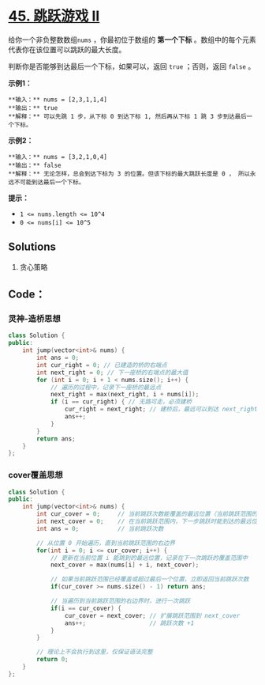 # [45. 跳跃游戏 II](https://leetcode.cn/problems/jump-game-ii/description/?envType=study-plan-v2&envId=top-100-liked)

给你一个非负整数数组`nums` ，你最初位于数组的 **第一个下标**  。数组中的每个元素代表你在该位置可以跳跃的最大长度。

判断你是否能够到达最后一个下标，如果可以，返回 `true` ；否则，返回 `false` 。

**示例1：** 

```
**输入：** nums = [2,3,1,1,4]
**输出：** true
**解释：** 可以先跳 1 步，从下标 0 到达下标 1, 然后再从下标 1 跳 3 步到达最后一个下标。
```

**示例2：** 

```
**输入：** nums = [3,2,1,0,4]
**输出：** false
**解释：** 无论怎样，总会到达下标为 3 的位置。但该下标的最大跳跃长度是 0 ， 所以永远不可能到达最后一个下标。
```

**提示：** 

- `1 <= nums.length <= 10^4`
- `0 <= nums[i] <= 10^5`

## Solutions

1. 贪心策略

## Code：

### 灵神-造桥思想

```c++
class Solution {
public:
    int jump(vector<int>& nums) {
        int ans = 0;
        int cur_right = 0; // 已建造的桥的右端点
        int next_right = 0; // 下一座桥的右端点的最大值
        for (int i = 0; i + 1 < nums.size(); i++) {
            // 遍历的过程中，记录下一座桥的最远点
            next_right = max(next_right, i + nums[i]);
            if (i == cur_right) { // 无路可走，必须建桥
                cur_right = next_right; // 建桥后，最远可以到达 next_right
                ans++;
            }
        }
        return ans;
    }
};
```

### cover覆盖思想

```c++
class Solution {
public:
    int jump(vector<int>& nums) {
        int cur_cover = 0;     // 当前跳跃次数能覆盖的最远位置（当前跳跃范围的右边界）
        int next_cover = 0;    // 在当前跳跃范围内，下一步跳跃时能到达的最远位置
        int ans = 0;           // 当前跳跃次数

        // 从位置 0 开始遍历，直到当前跳跃范围的右边界
        for(int i = 0; i <= cur_cover; i++) {
            // 更新在当前位置 i 能跳到的最远位置，记录在下一次跳跃的覆盖范围中
            next_cover = max(nums[i] + i, next_cover);

            // 如果当前跳跃范围已经覆盖或超过最后一个位置，立即返回当前跳跃次数
            if(cur_cover >= nums.size() - 1) return ans;

            // 当遍历到当前跳跃范围的右边界时，进行一次跳跃
            if(i == cur_cover) {
                cur_cover = next_cover; // 扩展跳跃范围到 next_cover
                ans++;                  // 跳跃次数 +1
            }
        }

        // 理论上不会执行到这里，仅保证语法完整
        return 0;
    }
};
```



